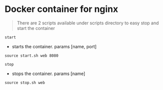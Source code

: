# Docker container for nginx

> There are 2 scripts available under scripts directory 
  to easy stop and start the container

`start`

* starts the container. params [name, port]

```
source start.sh web 8080
```

`stop`

* stops the container. params [name]

```
source stop.sh web
```